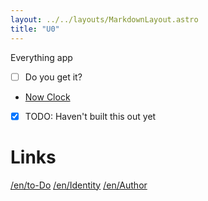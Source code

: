 ```yaml
---
layout: ../../layouts/MarkdownLayout.astro
title: "U0"
---
```


Everything app

- [ ] Do you get it?
- [Now Clock](/now)
- [x] TODO: Haven't built this out yet

# Links

[/en/to-Do](/en/todo)
[/en/Identity](/en/identity)
[/en/Author](/en/author)
